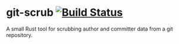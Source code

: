 # git-scrub [![Build Status](https://travis-ci.org/aatxe/git-scrub.svg?branch=master)](https://travis-ci.org/aatxe/git-scrub) #
A small Rust tool for scrubbing author and committer data from a git repository.
